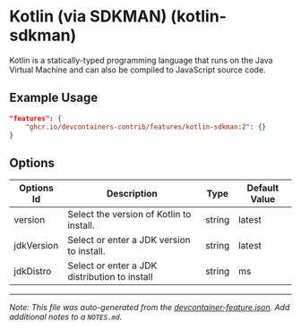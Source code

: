 

# Kotlin (via SDKMAN) (kotlin-sdkman)

Kotlin is a statically-typed programming language that runs on the Java Virtual
Machine and can also be compiled to JavaScript source code.

## Example Usage

```json
"features": {
    "ghcr.io/devcontainers-contrib/features/kotlin-sdkman:2": {}
}
```

## Options

| Options Id | Description | Type | Default Value |
|-----|-----|-----|-----|
| version | Select the version of Kotlin to install. | string | latest |
| jdkVersion | Select or enter a JDK version to install. | string | latest |
| jdkDistro | Select or enter a JDK distribution to install | string | ms |



---

_Note: This file was auto-generated from the [devcontainer-feature.json](https://github.com/devcontainers-contrib/features/blob/main/src/kotlin-sdkman/devcontainer-feature.json).  Add additional notes to a `NOTES.md`._
